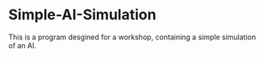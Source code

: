 # Simple-AI-Simulation
 This is a program desgined for a workshop, containing a simple simulation of an AI. 
